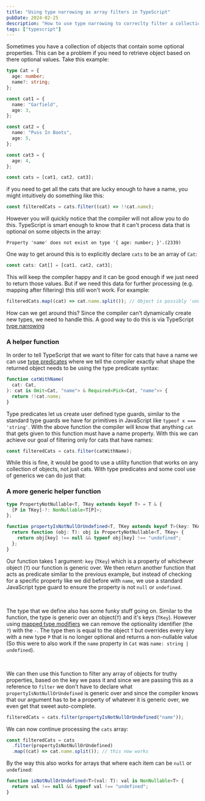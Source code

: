 ```yaml
---
title: "Using type narrowing as array filters in TypeScript"
pubDate: 2024-02-25
description: "How to use type narrowing to correclty filter a collection of objects in TypeScript"
tags: ["typescript"]
---
```


Sometimes you have a collection of objects that contain some optional properties.
This can be a problem if you need to retrieve object based on there optional
values. Take this example:

```ts
type Cat = {
  age: number;
  name?: string;
};

const cat1 = {
  name: "Garfield",
  age: 3,
};

const cat2 = {
  name: "Puss In Boots",
  age: 5,
};

const cat3 = {
  age: 4,
};

const cats = [cat1, cat2, cat3];
```

if you need to get all the cats that are lucky enough to have a name, you might
intuitively do something like this:

```ts
const filteredCats = cats.filter((cat) => !!cat.name);
```

However you will quickly notice that the compiler will not allow you to do this.
TypeScript is smart enough to know that it can't process data that is optional on some
objects in the array:

```
Property 'name' does not exist on type '{ age: number; }'.(2339)
```

One way to get around this is to explicitly declare `cats` to be an array of `Cat`:

```ts
const cats: Cat[] = [cat1, cat2, cat3];
```

This will keep the compiler happy and it can be good enough if we just need to return
those values. But if we need this data for further processing (e.g. mapping
after filtering) this still won't work. For example:

```ts
filteredCats.map((cat) => cat.name.split()); // Object is possibly 'undefined'.(2532)
```

How can we get around this? Since the compiler can't dynamically create new types,
we need to handle this. A good way to do this is via TypeScript
[type narrowing]('https://www.typescriptlang.org/docs/handbook/2/narrowing.html#typeof-type-guards')

### A helper function

In order to tell TypeScript that we want to filter for cats that have a name we can
use [type predicates]('https://www.typescriptlang.org/docs/handbook/2/narrowing.html#using-type-predicates')
where we tell the compiler exactly what shape the returned object needs
to be using the type predicate syntax:

```ts
function catWithName(
  cat: Cat,
): cat is Omit<Cat, "name"> & Required<Pick<Cat, "name">> {
  return !!cat.name;
}
```

Type predicates let us create user defined
type guards, similar to the standard type guards we have for primitives in JavaScript
like `typeof x === 'string'`. With the above function the compiler will know that
anything `cat` that gets given to this function must have a name property. With this
we can achieve our goal of filtering only for cats that have names:

```ts
const filteredCats = cats.filter(catWithName);
```

While this is fine, it would be good to use a utility function that works on any collection
of objects, not just cats. With type predicates and some cool use of generics we can
do just that:

### A more generic helper function

```ts
type PropertyNotNullable<T, TKey extends keyof T> = T & {
  [P in TKey]-?: NonNullable<T[P]>;
};

function propertyIsNotNullOrUndefined<T, TKey extends keyof T>(key: TKey) {
  return function (obj: T): obj is PropertyNotNullable<T, TKey> {
    return obj[key] !== null && typeof obj[key] !== "undefined";
  };
}
```

Our function takes 1 argument: `key` (`TKey`) which is
a property of whichever object (`T`) our function is generic over. We then
return another function that acts as predicate similar to the previous example, but
instead of checking for a specific property like we did before with `name`, we use
a standard JavaScript type guard to ensure the property is not `null` or `undefined`.

<br />

The type that we define also has some funky stuff going on. Similar to the function,
the type is generic over an object(`T`) and it's keys (`TKey`). However using
[mapped type modifiers]('https://www.typescriptlang.org/docs/handbook/release-notes/overview.html#improved-control-over-mapped-type-modifiers')
we can remove the optionality identifier (the `?`) with the `-`. The
type then is equal to the object `T` but overrides every key with a new type `P`
that is no longer optional and returns a non-nullable value (So this were to also
work if the `name` property in `Cat` was `name: string | undefined`).

<br />

We can then use this function to filter any array of objects for truthy properties,
based on the key we pass it and since we are passing this as a reference to `filter`
we don't have to declare what `propertyIsNotNullOrUndefined` is generic over and
since the compiler knows that our argument has to be a property of whatever it is
generic over, we even get that sweet auto-complete.

```ts
filteredCats = cats.filter(propertyIsNotNullOrUndefined("name"));
```

We can now continue processing the `cats` array:

```ts
const filteredCats = cats
  .filter(propertyIsNotNullOrUndefined)
  .map((cat) => cat.name.split()); // this now works
```

By the way this also works for arrays that where each item can be `null` or `undefined`:

```ts
function isNotNullOrUndefined<T>(val: T): val is NonNullable<T> {
  return val !== null && typeof val !== "undefined";
}
```
